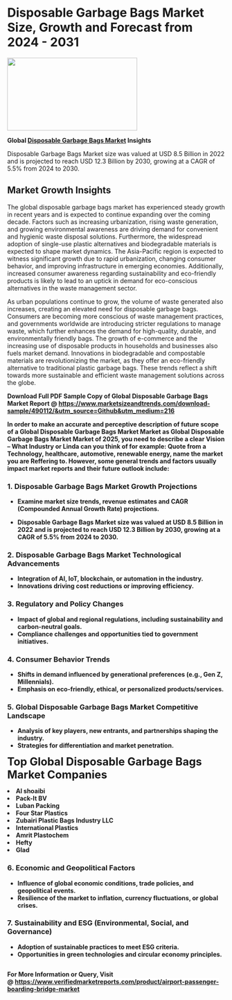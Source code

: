 <H1>Disposable Garbage Bags Market Size, Growth and Forecast from 2024 - 2031</H1><img class="aligncenter size-medium wp-image-584254" src="https://thirdeyenews.in/wp-content/uploads/2024/09/Global-Market-Research-300x168.jpeg" alt="" width="300" height="168" /><p><strong>Global&nbsp;<a href="https://www.marketsizeandtrends.com/download-sample/490112/&amp;utm_source=Github&utm_medium=216">Disposable Garbage Bags Market</a> Insights</strong></p><p>Disposable Garbage Bags Market size was valued at USD 8.5 Billion in 2022 and is projected to reach USD 12.3 Billion by 2030, growing at a CAGR of 5.5% from 2024 to 2030.</p><p><h2>Market Growth Insights</h2> <p>The global disposable garbage bags market has experienced steady growth in recent years and is expected to continue expanding over the coming decade. Factors such as increasing urbanization, rising waste generation, and growing environmental awareness are driving demand for convenient and hygienic waste disposal solutions. Furthermore, the widespread adoption of single-use plastic alternatives and biodegradable materials is expected to shape market dynamics. The Asia-Pacific region is expected to witness significant growth due to rapid urbanization, changing consumer behavior, and improving infrastructure in emerging economies. Additionally, increased consumer awareness regarding sustainability and eco-friendly products is likely to lead to an uptick in demand for eco-conscious alternatives in the waste management sector.</p> <p><strong></strong></p> <p>As urban populations continue to grow, the volume of waste generated also increases, creating an elevated need for disposable garbage bags. Consumers are becoming more conscious of waste management practices, and governments worldwide are introducing stricter regulations to manage waste, which further enhances the demand for high-quality, durable, and environmentally friendly bags. The growth of e-commerce and the increasing use of disposable products in households and businesses also fuels market demand. Innovations in biodegradable and compostable materials are revolutionizing the market, as they offer an eco-friendly alternative to traditional plastic garbage bags. These trends reflect a shift towards more sustainable and efficient waste management solutions across the globe.</p> <p><strong></p><p><span class=""><strong>Download Full PDF Sample Copy of Global Disposable Garbage Bags Market Report</strong> @ <a href="https://www.marketsizeandtrends.com/download-sample/490112/&amp;utm_source=Github&utm_medium=216" target="_blank">https://www.marketsizeandtrends.com/download-sample/490112/&amp;utm_source=Github&utm_medium=216</a></span></p><p>In order to make an accurate and perceptive description of future scope of a Global&nbsp;Disposable Garbage Bags Market Market as Global&nbsp;Disposable Garbage Bags Market Market of 2025, you need to describe a clear Vision &ndash; What Industry or Linda can you think of for example: Quote from a Technology, healthcare, automotive, renewable energy, name the market you are Reffering to. However, some general trends and factors usually impact market reports and their future outlook include:</p><h3>1.&nbsp;<strong>Disposable Garbage Bags Market Growth Projections</strong></h3><ul><li>Examine market size trends, revenue estimates and CAGR (Compounded Annual Growth Rate) projections.</li><li><p>Disposable Garbage Bags Market size was valued at USD 8.5 Billion in 2022 and is projected to reach USD 12.3 Billion by 2030, growing at a CAGR of 5.5% from 2024 to 2030.</p></li></ul><h3>2.&nbsp;<strong>Disposable Garbage Bags Market Technological Advancements</strong></h3><ul><li>Integration of AI, IoT, blockchain, or automation in the industry.</li><li>Innovations driving cost reductions or improving efficiency.</li></ul><h3>3.&nbsp;<strong>Regulatory and Policy Changes</strong></h3><ul><li>Impact of global and regional regulations, including sustainability and carbon-neutral goals.</li><li>Compliance challenges and opportunities tied to government initiatives.</li></ul><h3>4.&nbsp;<strong>Consumer Behavior Trends</strong></h3><ul><li>Shifts in demand influenced by generational preferences (e.g., Gen Z, Millennials).</li><li>Emphasis on eco-friendly, ethical, or personalized products/services.</li></ul><h3>5.&nbsp;<strong>Global Disposable Garbage Bags Market Competitive Landscape</strong></h3><ul><li>Analysis of key players, new entrants, and partnerships shaping the industry.</li><li>Strategies for differentiation and market penetration.</li></ul><p data-pm-slice="1 1 []"><span style="color: inherit; font-family: inherit; font-size: 25px;">Top Global Disposable Garbage Bags Market Companies</span></p><div class="" data-test-id=""><p><li>Al shoaibi</li><li> Pack-It BV</li><li> Luban Packing</li><li> Four Star Plastics</li><li> Zubairi Plastic Bags Industry LLC</li><li> International Plastics</li><li> Amrit Plastochem</li><li> Hefty</li><li> Glad</li></p></div><h3>6.&nbsp;<strong>Economic and Geopolitical Factors</strong></h3><ul><li>Influence of global economic conditions, trade policies, and geopolitical events.</li><li>Resilience of the market to inflation, currency fluctuations, or global crises.</li></ul><h3>7.&nbsp;<strong>Sustainability and ESG (Environmental, Social, and Governance)</strong></h3><ul><li>Adoption of sustainable practices to meet ESG criteria.</li><li>Opportunities in green technologies and circular economy principles.</li></ul><h2><strong style="font-size: 14px;">For More Information or Query, Visit @&nbsp;</strong><a style="background-color: #ffffff; font-size: 14px;" href="https://www.marketsizeandtrends.com/report/disposable-garbage-bags-market/" target="_blank">https://www.verifiedmarketreports.com/product/airport-passenger-boarding-bridge-market</a></h2>
